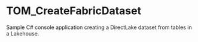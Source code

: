 # TOM_CreateFabricDataset
Sample C# console application creating a DirectLake dataset from tables in a Lakehouse.
